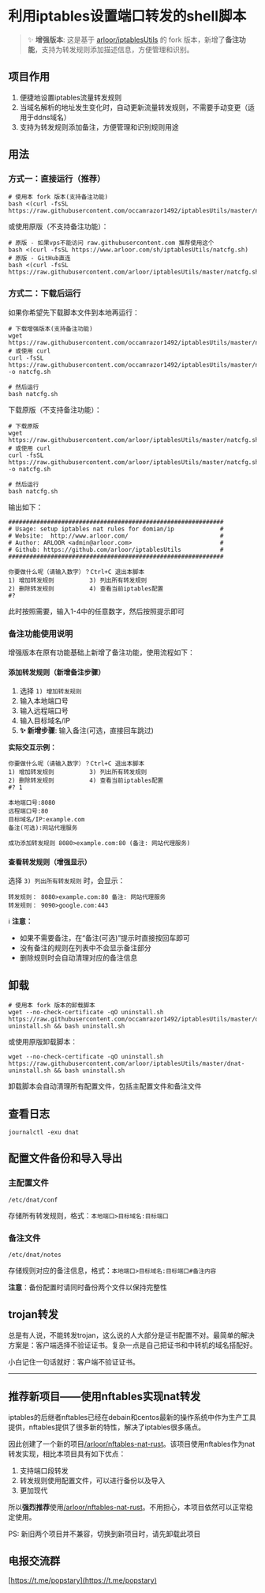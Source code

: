 # 利用iptables设置端口转发的shell脚本

> ✨ **增强版本**: 这是基于 [arloor/iptablesUtils](https://github.com/arloor/iptablesUtils) 的 fork 版本，新增了**备注功能**，支持为转发规则添加描述信息，方便管理和识别。

## 项目作用

1. 便捷地设置iptables流量转发规则
2. 当域名解析的地址发生变化时，自动更新流量转发规则，不需要手动变更（适用于ddns域名）
3. 支持为转发规则添加备注，方便管理和识别规则用途

## 用法

### 方式一：直接运行（推荐）

```shell
# 使用本 fork 版本(支持备注功能)
bash <(curl -fsSL https://raw.githubusercontent.com/occamrazor1492/iptablesUtils/master/natcfg.sh)
```

或使用原版（不支持备注功能）：
```shell
# 原版 - 如果vps不能访问 raw.githubusercontent.com 推荐使用这个
bash <(curl -fsSL https://www.arloor.com/sh/iptablesUtils/natcfg.sh)
# 原版 - GitHub直连
bash <(curl -fsSL https://raw.githubusercontent.com/arloor/iptablesUtils/master/natcfg.sh)
```

### 方式二：下载后运行

如果你希望先下载脚本文件到本地再运行：

```shell
# 下载增强版本(支持备注功能)
wget https://raw.githubusercontent.com/occamrazor1492/iptablesUtils/master/natcfg.sh
# 或使用 curl
curl -fsSL https://raw.githubusercontent.com/occamrazor1492/iptablesUtils/master/natcfg.sh -o natcfg.sh

# 然后运行
bash natcfg.sh
```

下载原版（不支持备注功能）：
```shell
# 下载原版
wget https://raw.githubusercontent.com/arloor/iptablesUtils/master/natcfg.sh
# 或使用 curl
curl -fsSL https://raw.githubusercontent.com/arloor/iptablesUtils/master/natcfg.sh -o natcfg.sh

# 然后运行
bash natcfg.sh
```

输出如下：

```
#############################################################
# Usage: setup iptables nat rules for domian/ip             #
# Website:  http://www.arloor.com/                          #
# Author: ARLOOR <admin@arloor.com>                         #
# Github: https://github.com/arloor/iptablesUtils           #
#############################################################

你要做什么呢（请输入数字）？Ctrl+C 退出本脚本
1) 增加转发规则          3) 列出所有转发规则
2) 删除转发规则          4) 查看当前iptables配置
#?
```

此时按照需要，输入1-4中的任意数字，然后按照提示即可

### 备注功能使用说明

增强版本在原有功能基础上新增了备注功能，使用流程如下：

#### 添加转发规则（新增备注步骤）

1. 选择 `1) 增加转发规则`
2. 输入本地端口号
3. 输入远程端口号
4. 输入目标域名/IP
5. **✨ 新增步骤**: 输入备注(可选，直接回车跳过)

**实际交互示例：**
```
你要做什么呢（请输入数字）？Ctrl+C 退出本脚本
1) 增加转发规则          3) 列出所有转发规则
2) 删除转发规则          4) 查看当前iptables配置
#? 1

本地端口号:8080
远程端口号:80
目标域名/IP:example.com
备注(可选):网站代理服务

成功添加转发规则 8080>example.com:80 (备注: 网站代理服务)
```

#### 查看转发规则（增强显示）

选择 `3) 列出所有转发规则` 时，会显示：
```
转发规则： 8080>example.com:80 备注: 网站代理服务
转发规则： 9090>google.com:443
```

ℹ️ **注意：**
- 如果不需要备注，在“备注(可选)”提示时直接按回车即可
- 没有备注的规则在列表中不会显示备注部分
- 删除规则时会自动清理对应的备注信息

## 卸载

```shell
# 使用本 fork 版本的卸载脚本
wget --no-check-certificate -qO uninstall.sh https://raw.githubusercontent.com/occamrazor1492/iptablesUtils/master/dnat-uninstall.sh && bash uninstall.sh
```

或使用原版卸载脚本：
```shell
wget --no-check-certificate -qO uninstall.sh https://raw.githubusercontent.com/arloor/iptablesUtils/master/dnat-uninstall.sh && bash uninstall.sh
```

卸载脚本会自动清理所有配置文件，包括主配置文件和备注文件

## 查看日志

```shell
journalctl -exu dnat
```

## 配置文件备份和导入导出

### 主配置文件
```shell
/etc/dnat/conf
```
存储所有转发规则，格式：`本地端口>目标域名:目标端口`

### 备注文件
```shell
/etc/dnat/notes
```
存储规则对应的备注信息，格式：`本地端口>目标域名:目标端口#备注内容`

**注意**：备份配置时请同时备份两个文件以保持完整性

## trojan转发

总是有人说，不能转发trojan，这么说的人大部分是证书配置不对。最简单的解决方案是：客户端选择不验证证书。复杂一点是自己把证书和中转机的域名搭配好。

小白记住一句话就好：客户端不验证证书。

-----------------------------------------------------------------------------

## 推荐新项目——使用nftables实现nat转发

iptables的后继者nftables已经在debain和centos最新的操作系统中作为生产工具提供，nftables提供了很多新的特性，解决了iptables很多痛点。

因此创建了一个新的项目[/arloor/nftables-nat-rust](https://github.com/arloor/nftables-nat-rust)。该项目使用nftables作为nat转发实现，相比本项目具有如下优点：

1. 支持端口段转发
2. 转发规则使用配置文件，可以进行备份以及导入
3. 更加现代

所以**强烈推荐**使用[/arloor/nftables-nat-rust](https://github.com/arloor/nftables-nat-rust)。不用担心，本项目依然可以正常稳定使用。

PS: 新旧两个项目并不兼容，切换到新项目时，请先卸载此项目

## 电报交流群

[https://t.me/popstary](https://t.me/popstary)

